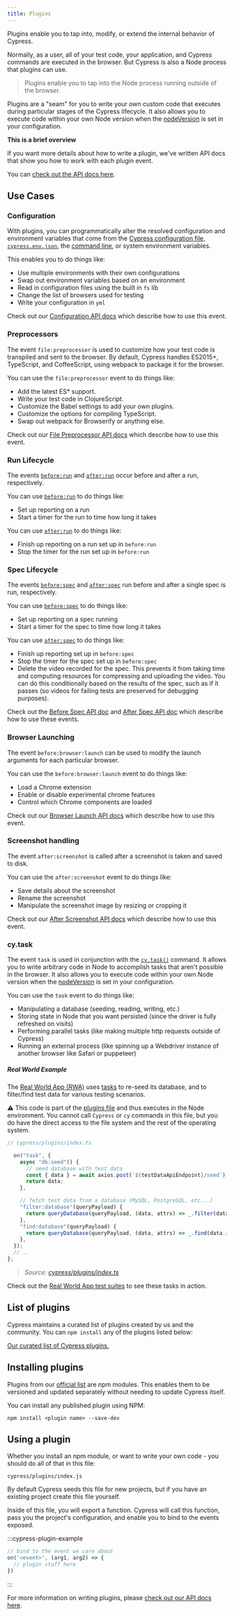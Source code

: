 ```yaml
---
title: Plugins
---
```


Plugins enable you to tap into, modify, or extend the internal behavior of
Cypress.

Normally, as a user, all of your test code, your application, and Cypress
commands are executed in the browser. But Cypress is also a Node process that
plugins can use.

> Plugins enable you to tap into the Node process running outside of the
> browser.

Plugins are a "seam" for you to write your own custom code that executes during
particular stages of the Cypress lifecycle. It also allows you to execute code
within your own Node version when the
[nodeVersion](/guides/references/configuration#Node-version) is set in your
configuration.

<Alert type="info">

<strong class="alert-header">This is a brief overview</strong>

If you want more details about how to write a plugin, we've written API docs
that show you how to work with each plugin event.

You can [check out the API docs here](/api/plugins/writing-a-plugin).

</Alert>

## Use Cases

### Configuration

With plugins, you can programmatically alter the resolved configuration and
environment variables that come from the
[Cypress configuration file](/guides/references/configuration),
[`cypress.env.json`](/guides/guides/environment-variables#Option-2-cypress-env-json),
the [command line](/guides/guides/command-line), or system environment
variables.

This enables you to do things like:

- Use multiple environments with their own configurations
- Swap out environment variables based on an environment
- Read in configuration files using the built in `fs` lib
- Change the list of browsers used for testing
- Write your configuration in `yml`

Check out our [Configuration API docs](/api/plugins/configuration-api) which
describe how to use this event.

### Preprocessors

The event `file:preprocessor` is used to customize how your test code is
transpiled and sent to the browser. By default, Cypress handles ES2015+,
TypeScript, and CoffeeScript, using webpack to package it for the browser.

You can use the `file:preprocessor` event to do things like:

- Add the latest ES\* support.
- Write your test code in ClojureScript.
- Customize the Babel settings to add your own plugins.
- Customize the options for compiling TypeScript.
- Swap out webpack for Browserify or anything else.

Check out our [File Preprocessor API docs](/api/plugins/preprocessors-api) which
describe how to use this event.

### Run Lifecycle

The events [`before:run`](/api/plugins/before-run-api) and
[`after:run`](/api/plugins/after-run-api) occur before and after a run,
respectively.

You can use [`before:run`](/api/plugins/before-run-api) to do things like:

- Set up reporting on a run
- Start a timer for the run to time how long it takes

You can use [`after:run`](/api/plugins/after-run-api) to do things like:

- Finish up reporting on a run set up in `before:run`
- Stop the timer for the run set up in `before:run`

### Spec Lifecycle

The events [`before:spec`](/api/plugins/before-spec-api) and
[`after:spec`](/api/plugins/after-spec-api) run before and after a single spec
is run, respectively.

You can use [`before:spec`](/api/plugins/before-spec-api) to do things like:

- Set up reporting on a spec running
- Start a timer for the spec to time how long it takes

You can use [`after:spec`](/api/plugins/after-spec-api) to do things like:

- Finish up reporting set up in `before:spec`
- Stop the timer for the spec set up in `before:spec`
- Delete the video recorded for the spec. This prevents it from taking time and
  computing resources for compressing and uploading the video. You can do this
  conditionally based on the results of the spec, such as if it passes (so
  videos for failing tests are preserved for debugging purposes).

Check out the [Before Spec API doc](/api/plugins/before-spec-api) and
[After Spec API doc](/api/plugins/after-spec-api) which describe how to use
these events.

### Browser Launching

The event `before:browser:launch` can be used to modify the launch arguments for
each particular browser.

You can use the `before:browser:launch` event to do things like:

- Load a Chrome extension
- Enable or disable experimental chrome features
- Control which Chrome components are loaded

Check out our [Browser Launch API docs](/api/plugins/browser-launch-api) which
describe how to use this event.

### Screenshot handling

The event `after:screenshot` is called after a screenshot is taken and saved to
disk.

You can use the `after:screenshot` event to do things like:

- Save details about the screenshot
- Rename the screenshot
- Manipulate the screenshot image by resizing or cropping it

Check out our [After Screenshot API docs](/api/plugins/after-screenshot-api)
which describe how to use this event.

### cy.task

The event `task` is used in conjunction with the
[`cy.task()`](/api/commands/task) command. It allows you to write arbitrary code
in Node to accomplish tasks that aren't possible in the browser. It also allows
you to execute code within your own Node version when the
[nodeVersion](/guides/references/configuration#Node-version) is set in your
configuration.

You can use the `task` event to do things like:

- Manipulating a database (seeding, reading, writing, etc.)
- Storing state in Node that you want persisted (since the driver is fully
  refreshed on visits)
- Performing parallel tasks (like making multiple http requests outside of
  Cypress)
- Running an external process (like spinning up a Webdriver instance of another
  browser like Safari or puppeteer)

##### <Icon name="graduation-cap"></Icon> Real World Example

The [Real World App (RWA)](https://github.com/cypress-io/cypress-realworld-app)
uses [tasks](/api/commands/task) to re-seed its database, and to filter/find
test data for various testing scenarios.

<Alert type="warning">

⚠️ This code is part of the
[plugins file](/guides/core-concepts/writing-and-organizing-tests#Plugin-files)
and thus executes in the Node environment. You cannot call `Cypress` or `cy`
commands in this file, but you do have the direct access to the file system and
the rest of the operating system.

</Alert>

```ts
// cypress/plugins/index.ts

  on("task", {
    async "db:seed"() {
      // seed database with test data
      const { data } = await axios.post(`${testDataApiEndpoint}/seed`);
      return data;
    },

    // fetch test data from a database (MySQL, PostgreSQL, etc...)
    "filter:database"(queryPayload) {
      return queryDatabase(queryPayload, (data, attrs) => _.filter(data.results, attrs));
    },
    "find:database"(queryPayload) {
      return queryDatabase(queryPayload, (data, attrs) => _.find(data.results, attrs));
    },
  });
  // ..
};
```

> _<Icon name="github"></Icon> Source:
> [cypress/plugins/index.ts](https://github.com/cypress-io/cypress-realworld-app/blob/develop/cypress/plugins/index.ts)_

Check out the
[Real World App test suites](https://github.com/cypress-io/cypress-realworld-app/tree/develop/cypress/tests/ui)
to see these tasks in action.

## List of plugins

Cypress maintains a curated list of plugins created by us and the community. You
can `npm install` any of the plugins listed below:

[Our curated list of Cypress plugins.](/plugins/directory)

## Installing plugins

Plugins from our [official list](/plugins/directory) are npm modules. This
enables them to be versioned and updated separately without needing to update
Cypress itself.

You can install any published plugin using NPM:

```shell
npm install <plugin name> --save-dev
```

## Using a plugin

Whether you install an npm module, or want to write your own code - you should
do all of that in this file:

```text
cypress/plugins/index.js
```

<Alert type="info">

By default Cypress seeds this file for new projects, but if you have an existing
project create this file yourself.

</Alert>

Inside of this file, you will export a function. Cypress will call this
function, pass you the project's configuration, and enable you to bind to the
events exposed.

:::cypress-plugin-example

```javascript
// bind to the event we care about
on('<event>', (arg1, arg2) => {
  // plugin stuff here
})
```

:::

For more information on writing plugins, please
[check out our API docs here](/api/plugins/writing-a-plugin).
